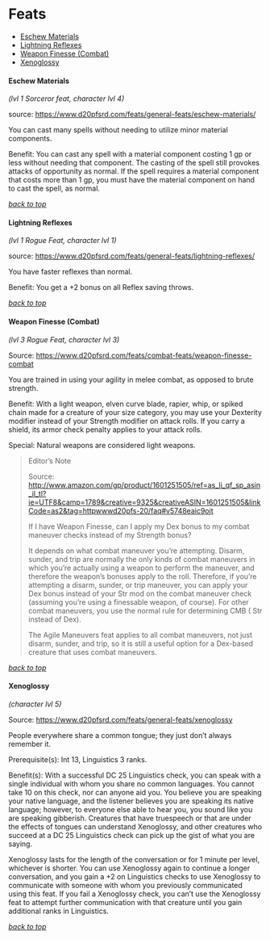 # Feats

- [Eschew Materials](#eschew-materials)
- [Lightning Reflexes](#lightning-reflexes)
- [Weapon Finesse (Combat)](#weapon-finesse-combat)
- [Xenoglossy](#xenoglossy)

#### Eschew Materials

*(lvl 1 Sorceror feat, character lvl 4)*

source: https://www.d20pfsrd.com/feats/general-feats/eschew-materials/

You can cast many spells without needing to utilize minor material components.

Benefit: You can cast any spell with a material component costing 1 gp or less without needing that component. The casting of the spell still provokes attacks of opportunity as normal. If the spell requires a material component that costs more than 1 gp, you must have the material component on hand to cast the spell, as normal.

[*back to top*](#feats)


#### Lightning Reflexes

*(lvl 1 Rogue Feat, character lvl 1)*

source: https://www.d20pfsrd.com/feats/general-feats/lightning-reflexes/

You have faster reflexes than normal.

Benefit: You get a +2 bonus on all Reflex saving throws.

[*back to top*](#feats)


#### Weapon Finesse (Combat)

*(lvl 3 Rogue Feat, character lvl 3)*

Source: https://www.d20pfsrd.com/feats/combat-feats/weapon-finesse-combat

You are trained in using your agility in melee combat, as opposed to brute strength.

Benefit: With a light weapon, elven curve blade, rapier, whip, or spiked chain made for a creature of your size category, you may use your Dexterity modifier instead of your Strength modifier on attack rolls. If you carry a shield, its armor check penalty applies to your attack rolls.

Special: Natural weapons are considered light weapons.

> Editor’s Note
>
> Source: http://www.amazon.com/gp/product/1601251505/ref=as_li_qf_sp_asin_il_tl?ie=UTF8&camp=1789&creative=9325&creativeASIN=1601251505&linkCode=as2&tag=httpwwwd20pfs-20/faq#v5748eaic9ojt
>
> If I have Weapon Finesse, can I apply my Dex bonus to my combat maneuver checks instead of my Strength bonus?
>
> It depends on what combat maneuver you’re attempting. Disarm, sunder, and trip are normally the only kinds of combat maneuvers in which you’re actually using a weapon to perform the maneuver, and therefore the weapon’s bonuses apply to the roll. Therefore, if you’re attempting a disarm, sunder, or trip maneuver, you can apply your Dex bonus instead of your Str mod on the combat maneuver check (assuming you’re using a finessable weapon, of course). For other combat maneuvers, you use the normal rule for determining CMB ( Str instead of Dex).
>
> The Agile Maneuvers feat applies to all combat maneuvers, not just disarm, sunder, and trip, so it is still a useful option for a Dex-based creature that uses combat maneuvers.

[*back to top*](#feats)

#### Xenoglossy

*(character lvl 5)*

Source: https://www.d20pfsrd.com/feats/general-feats/xenoglossy

People everywhere share a common tongue; they just don’t always remember it.

Prerequisite(s): Int 13, Linguistics 3 ranks.

Benefit(s): With a successful DC 25 Linguistics check, you can speak with a single individual with whom you share no common languages. You cannot take 10 on this check, nor can anyone aid you. You believe you are speaking your native language, and the listener believes you are speaking its native language; however, to everyone else able to hear you, you sound like you are speaking gibberish. Creatures that have truespeech or that are under the effects of tongues can understand Xenoglossy, and other creatures who succeed at a DC 25 Linguistics check can pick up the gist of what you are saying.

Xenoglossy lasts for the length of the conversation or for 1 minute per level, whichever is shorter. You can use Xenoglossy again to continue a longer conversation, and you gain a +2 on Linguistics checks to use Xenoglossy to communicate with someone with whom you previously communicated using this feat. If you fail a Xenoglossy check, you can’t use the Xenoglossy feat to attempt further communication with that creature until you gain additional ranks in Linguistics.

[*back to top*](#feats)
